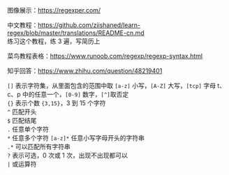 

图像展示：https://regexper.com/  

中文教程：https://github.com/ziishaned/learn-regex/blob/master/translations/README-cn.md  
练习这个教程，练 3 遍，写简历上  

菜鸟教程表格：https://www.runoob.com/regexp/regexp-syntax.html  

知乎回答：https://www.zhihu.com/question/48219401  


`[]` 表示字符集，从里面包含的范围中取 `[a-z]` 小写，`[A-Z]` 大写，`[tcp]` 字母 t、c、p 中的任意一个，`[0-9]` 数字，`[^]`取否定  
`{}` 表示个数 `{3,15}`，3 到 15 个字符  
`^` 匹配开头  
`$` 匹配结尾  
`.` 任意单个字符  
`*` 任意多个字符 `[a-z]*` 任意小写字母开头的字符串  
`.*` 可以匹配所有字符串  
`?` 表示可选，0 次或 1 次，出现不出现都可以  
`|` 或运算符  

